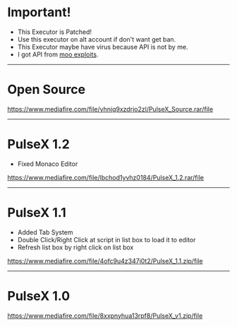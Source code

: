 # Important!
- This Executor is Patched!
- Use this executor on alt account if don't want get ban.
- This Executor maybe have virus because API is not by me.
- I got API from [moo exploits](https://www.youtube.com/@mooexploits).

---
# Open Source
https://www.mediafire.com/file/yhnjq9xzdrjo2zl/PulseX_Source.rar/file

---
# PulseX 1.2
- Fixed Monaco Editor

https://www.mediafire.com/file/lbchod1yvhz0184/PulseX_1.2.rar/file

---
# PulseX 1.1
- Added Tab System
- Double Click/Right Click at script in list box to load it to editor
- Refresh list box by right click on list box

https://www.mediafire.com/file/4ofc9u4z347j0t2/PulseX_1.1.zip/file

---
# PulseX 1.0
https://www.mediafire.com/file/8xxpnyhua13rpf8/PulseX_v1.zip/file
